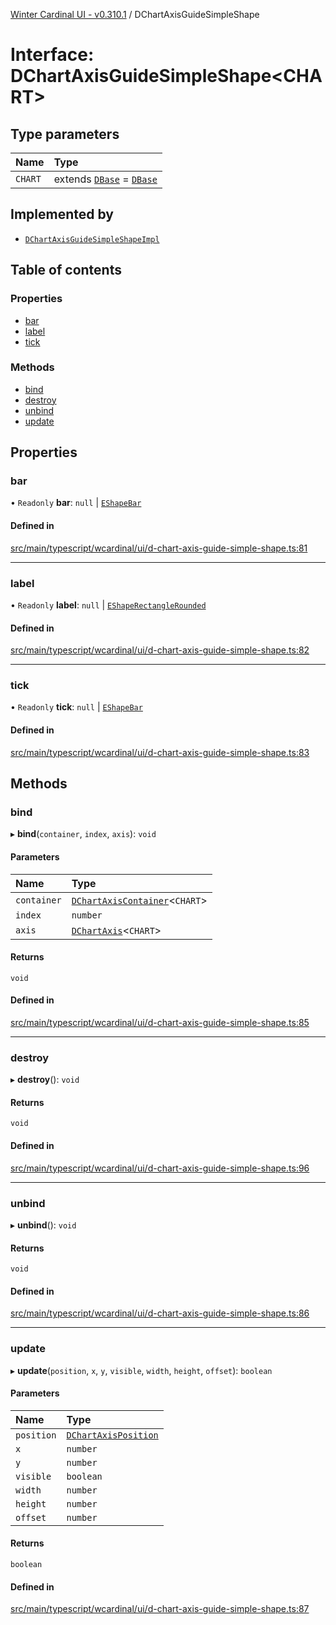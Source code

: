 [Winter Cardinal UI - v0.310.1](../index.md) / DChartAxisGuideSimpleShape

# Interface: DChartAxisGuideSimpleShape<CHART\>

## Type parameters

| Name | Type |
| :------ | :------ |
| `CHART` | extends [`DBase`](../classes/DBase.md) = [`DBase`](../classes/DBase.md) |

## Implemented by

- [`DChartAxisGuideSimpleShapeImpl`](../classes/DChartAxisGuideSimpleShapeImpl.md)

## Table of contents

### Properties

- [bar](DChartAxisGuideSimpleShape.md#bar)
- [label](DChartAxisGuideSimpleShape.md#label)
- [tick](DChartAxisGuideSimpleShape.md#tick)

### Methods

- [bind](DChartAxisGuideSimpleShape.md#bind)
- [destroy](DChartAxisGuideSimpleShape.md#destroy)
- [unbind](DChartAxisGuideSimpleShape.md#unbind)
- [update](DChartAxisGuideSimpleShape.md#update)

## Properties

### bar

• `Readonly` **bar**: ``null`` \| [`EShapeBar`](../classes/EShapeBar.md)

#### Defined in

[src/main/typescript/wcardinal/ui/d-chart-axis-guide-simple-shape.ts:81](https://github.com/winter-cardinal/winter-cardinal-ui/blob/v0.310.1/src/main/typescript/wcardinal/ui/d-chart-axis-guide-simple-shape.ts#L81)

___

### label

• `Readonly` **label**: ``null`` \| [`EShapeRectangleRounded`](../classes/EShapeRectangleRounded.md)

#### Defined in

[src/main/typescript/wcardinal/ui/d-chart-axis-guide-simple-shape.ts:82](https://github.com/winter-cardinal/winter-cardinal-ui/blob/v0.310.1/src/main/typescript/wcardinal/ui/d-chart-axis-guide-simple-shape.ts#L82)

___

### tick

• `Readonly` **tick**: ``null`` \| [`EShapeBar`](../classes/EShapeBar.md)

#### Defined in

[src/main/typescript/wcardinal/ui/d-chart-axis-guide-simple-shape.ts:83](https://github.com/winter-cardinal/winter-cardinal-ui/blob/v0.310.1/src/main/typescript/wcardinal/ui/d-chart-axis-guide-simple-shape.ts#L83)

## Methods

### bind

▸ **bind**(`container`, `index`, `axis`): `void`

#### Parameters

| Name | Type |
| :------ | :------ |
| `container` | [`DChartAxisContainer`](DChartAxisContainer.md)<`CHART`\> |
| `index` | `number` |
| `axis` | [`DChartAxis`](DChartAxis.md)<`CHART`\> |

#### Returns

`void`

#### Defined in

[src/main/typescript/wcardinal/ui/d-chart-axis-guide-simple-shape.ts:85](https://github.com/winter-cardinal/winter-cardinal-ui/blob/v0.310.1/src/main/typescript/wcardinal/ui/d-chart-axis-guide-simple-shape.ts#L85)

___

### destroy

▸ **destroy**(): `void`

#### Returns

`void`

#### Defined in

[src/main/typescript/wcardinal/ui/d-chart-axis-guide-simple-shape.ts:96](https://github.com/winter-cardinal/winter-cardinal-ui/blob/v0.310.1/src/main/typescript/wcardinal/ui/d-chart-axis-guide-simple-shape.ts#L96)

___

### unbind

▸ **unbind**(): `void`

#### Returns

`void`

#### Defined in

[src/main/typescript/wcardinal/ui/d-chart-axis-guide-simple-shape.ts:86](https://github.com/winter-cardinal/winter-cardinal-ui/blob/v0.310.1/src/main/typescript/wcardinal/ui/d-chart-axis-guide-simple-shape.ts#L86)

___

### update

▸ **update**(`position`, `x`, `y`, `visible`, `width`, `height`, `offset`): `boolean`

#### Parameters

| Name | Type |
| :------ | :------ |
| `position` | [`DChartAxisPosition`](../index.md#dchartaxisposition-1) |
| `x` | `number` |
| `y` | `number` |
| `visible` | `boolean` |
| `width` | `number` |
| `height` | `number` |
| `offset` | `number` |

#### Returns

`boolean`

#### Defined in

[src/main/typescript/wcardinal/ui/d-chart-axis-guide-simple-shape.ts:87](https://github.com/winter-cardinal/winter-cardinal-ui/blob/v0.310.1/src/main/typescript/wcardinal/ui/d-chart-axis-guide-simple-shape.ts#L87)

